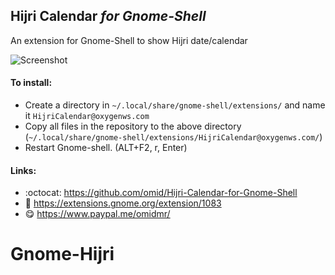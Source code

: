 ## Hijri Calendar *for Gnome-Shell*

An extension for Gnome-Shell to show Hijri date/calendar

![Screenshot](https://github.com/omid/Hijri-Calendar-for-Gnome-Shell/blob/master/Screenshot.png?raw=true)


#### To install:
* Create a directory in `~/.local/share/gnome-shell/extensions/` and name it `HijriCalendar@oxygenws.com`
* Copy all files in the repository to the above directory (`~/.local/share/gnome-shell/extensions/HijriCalendar@oxygenws.com/`)
* Restart Gnome-shell. (ALT+F2, r, Enter)


#### Links:
* :octocat: https://github.com/omid/Hijri-Calendar-for-Gnome-Shell
* :link: https://extensions.gnome.org/extension/1083
* :yum: https://www.paypal.me/omidmr/
# Gnome-Hijri
